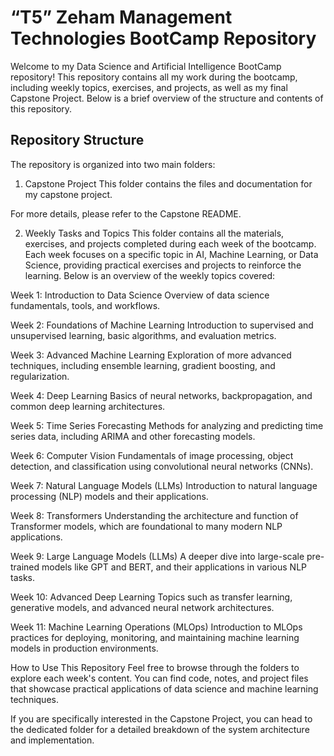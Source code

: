 # “T5” Zeham Management Technologies BootCamp Repository

Welcome to my Data Science and Artificial Intelligence BootCamp repository! This repository contains all my work during the bootcamp, including weekly topics, exercises, and projects, as well as my final Capstone Project. Below is a brief overview of the structure and contents of this repository.

## Repository Structure
The repository is organized into two main folders:

1. Capstone Project
This folder contains the files and documentation for my capstone project.

For more details, please refer to the Capstone README.

2. Weekly Tasks and Topics
This folder contains all the materials, exercises, and projects completed during each week of the bootcamp. Each week focuses on a specific topic in AI, Machine Learning, or Data Science, providing practical exercises and projects to reinforce the learning. Below is an overview of the weekly topics covered:

Week 1: Introduction to Data Science
Overview of data science fundamentals, tools, and workflows.

Week 2: Foundations of Machine Learning
Introduction to supervised and unsupervised learning, basic algorithms, and evaluation metrics.

Week 3: Advanced Machine Learning
Exploration of more advanced techniques, including ensemble learning, gradient boosting, and regularization.

Week 4: Deep Learning
Basics of neural networks, backpropagation, and common deep learning architectures.

Week 5: Time Series Forecasting
Methods for analyzing and predicting time series data, including ARIMA and other forecasting models.

Week 6: Computer Vision
Fundamentals of image processing, object detection, and classification using convolutional neural networks (CNNs).

Week 7: Natural Language Models (LLMs)
Introduction to natural language processing (NLP) models and their applications.

Week 8: Transformers
Understanding the architecture and function of Transformer models, which are foundational to many modern NLP applications.

Week 9: Large Language Models (LLMs)
A deeper dive into large-scale pre-trained models like GPT and BERT, and their applications in various NLP tasks.

Week 10: Advanced Deep Learning
Topics such as transfer learning, generative models, and advanced neural network architectures.

Week 11: Machine Learning Operations (MLOps)
Introduction to MLOps practices for deploying, monitoring, and maintaining machine learning models in production environments.

How to Use This Repository
Feel free to browse through the folders to explore each week's content. You can find code, notes, and project files that showcase practical applications of data science and machine learning techniques.

If you are specifically interested in the Capstone Project, you can head to the dedicated folder for a detailed breakdown of the system architecture and implementation.
